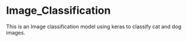 # Image_Classification
This is an Image classification model using keras to classify cat and dog images. 


